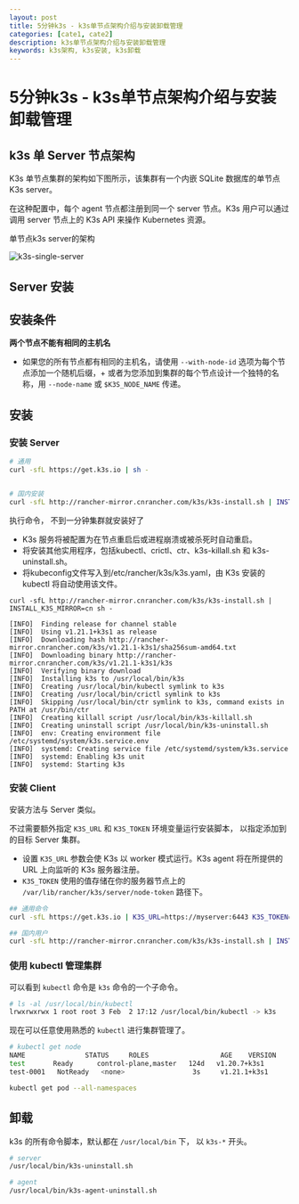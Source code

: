 ```yaml
---
layout: post
title: 5分钟k3s - k3s单节点架构介绍与安装卸载管理
categories: [cate1, cate2]
description: k3s单节点架构介绍与安装卸载管理
keywords: k3s架构, k3s安装, k3s卸载
---
```


# 5分钟k3s - k3s单节点架构介绍与安装卸载管理

## k3s 单 Server 节点架构

K3s 单节点集群的架构如下图所示，该集群有一个内嵌 SQLite 数据库的单节点 K3s server。

在这种配置中，每个 agent 节点都注册到同一个 server 节点。K3s 用户可以通过调用 server 节点上的 K3s API 来操作 Kubernetes 资源。

单节点k3s server的架构

![k3s-single-server](https://docs.rancher.cn/assets/images/k3s-architecture-single-server-42bb3c4899985b4f6d8fd0e2130e3c0e.png)

## Server 安装

## 安装条件

**两个节点不能有相同的主机名**

+ 如果您的所有节点都有相同的主机名，请使用 `--with-node-id` 选项为每个节点添加一个随机后缀，+ 或者为您添加到集群的每个节点设计一个独特的名称，用 `--node-name` 或 `$K3S_NODE_NAME` 传递。


## 安装

### 安装 Server

```bash
# 通用
curl -sfL https://get.k3s.io | sh -


# 国内安装
curl -sfL http://rancher-mirror.cnrancher.com/k3s/k3s-install.sh | INSTALL_K3S_MIRROR=cn sh -

```

执行命令， 不到一分钟集群就安装好了

+ K3s 服务将被配置为在节点重启后或进程崩溃或被杀死时自动重启。
+ 将安装其他实用程序，包括kubectl、crictl、ctr、k3s-killall.sh 和 k3s-uninstall.sh。
+ 将kubeconfig文件写入到/etc/rancher/k3s/k3s.yaml，由 K3s 安装的 kubectl 将自动使用该文件。

```log
curl -sfL http://rancher-mirror.cnrancher.com/k3s/k3s-install.sh | INSTALL_K3S_MIRROR=cn sh -

[INFO]  Finding release for channel stable
[INFO]  Using v1.21.1+k3s1 as release
[INFO]  Downloading hash http://rancher-mirror.cnrancher.com/k3s/v1.21.1-k3s1/sha256sum-amd64.txt
[INFO]  Downloading binary http://rancher-mirror.cnrancher.com/k3s/v1.21.1-k3s1/k3s
[INFO]  Verifying binary download
[INFO]  Installing k3s to /usr/local/bin/k3s
[INFO]  Creating /usr/local/bin/kubectl symlink to k3s
[INFO]  Creating /usr/local/bin/crictl symlink to k3s
[INFO]  Skipping /usr/local/bin/ctr symlink to k3s, command exists in PATH at /usr/bin/ctr
[INFO]  Creating killall script /usr/local/bin/k3s-killall.sh
[INFO]  Creating uninstall script /usr/local/bin/k3s-uninstall.sh
[INFO]  env: Creating environment file /etc/systemd/system/k3s.service.env
[INFO]  systemd: Creating service file /etc/systemd/system/k3s.service
[INFO]  systemd: Enabling k3s unit
[INFO]  systemd: Starting k3s
```

### 安装 Client

安装方法与 Server 类似。

不过需要额外指定 `K3S_URL` 和 `K3S_TOKEN` 环境变量运行安装脚本， 以指定添加到的目标 Server 集群。

+ 设置 `K3S_URL` 参数会使 K3s 以 worker 模式运行。K3s agent 将在所提供的 URL 上向监听的 K3s 服务器注册。
+ `K3S_TOKEN` 使用的值存储在你的服务器节点上的 `/var/lib/rancher/k3s/server/node-token` 路径下。





```bash 
## 通用命令
curl -sfL https://get.k3s.io | K3S_URL=https://myserver:6443 K3S_TOKEN=mynodetoken sh -

## 国内用户
curl -sfL http://rancher-mirror.cnrancher.com/k3s/k3s-install.sh | INSTALL_K3S_MIRROR=cn K3S_URL=https://myserver:6443 K3S_TOKEN=mynodetoken sh -

```

### 使用 kubectl 管理集群

可以看到 `kubectl` 命令是 `k3s` 命令的一个子命令。

```bash
# ls -al /usr/local/bin/kubectl
lrwxrwxrwx 1 root root 3 Feb  2 17:12 /usr/local/bin/kubectl -> k3s
```

现在可以任意使用熟悉的 `kubectl` 进行集群管理了。

```bash
# kubectl get node
NAME               STATUS     ROLES                  AGE    VERSION
test       Ready      control-plane,master   124d   v1.20.7+k3s1
test-0001   NotReady   <none>                 3s     v1.21.1+k3s1

kubectl get pod --all-namespaces
```

## 卸载

k3s 的所有命令脚本，默认都在 `/usr/local/bin` 下， 以 `k3s-*` 开头。 

```bash
# server
/usr/local/bin/k3s-uninstall.sh

# agent
/usr/local/bin/k3s-agent-uninstall.sh
```
